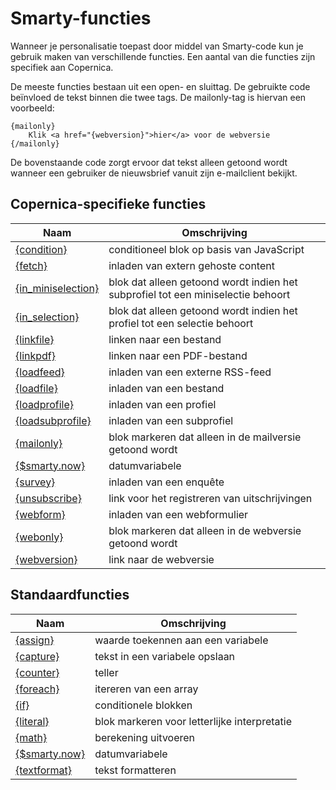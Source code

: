 # Smarty-functies

Wanneer je personalisatie toepast door middel van Smarty-code kun je gebruik maken van verschillende functies. 
Een aantal van die functies zijn specifiek aan Copernica. 

De meeste functies bestaan uit een open- en sluittag. De gebruikte code beïnvloed de tekst binnen die twee tags.
De mailonly-tag is hiervan een voorbeeld:

```
{mailonly}
    Klik <a href="{webversion}">hier</a> voor de webversie
{/mailonly}
```

De bovenstaande code zorgt ervoor dat tekst alleen getoond wordt wanneer een gebruiker de nieuwsbrief vanuit zijn e-mailclient bekijkt.

## Copernica-specifieke functies

| Naam                                                                  | Omschrijving                                                                 |
|-----------------------------------------------------------------------|------------------------------------------------------------------------------|
| [{condition}](./personalization-functions-condition)                  | conditioneel blok op basis van JavaScript                                    |
| [{fetch}](./personalization-functions-fetch)                          | inladen van extern gehoste content                                      |
| [{in_miniselection}](./personalization-functions-in_miniselection)    | blok dat alleen getoond wordt indien het subprofiel tot een miniselectie behoort |
| [{in_selection}](./personalization-functions-in_selection)            | blok dat alleen getoond wordt indien het profiel tot een selectie behoort        |
| [{linkfile}](./personalization-functions-linkfile)                    | linken naar een bestand                                                      |
| [{linkpdf}](./personalization-functions-linkpdf)                      | linken naar een PDF-bestand                                                  |
| [{loadfeed}](./personalization-functions-loadfeed)                    | inladen van een externe RSS-feed                                             |
| [{loadfile}](./personalization-functions-loadfile)                    | inladen van een bestand                                                      |
| [{loadprofile}](./personalization-functions-loadprofile)              | inladen van een profiel                                                      |
| [{loadsubprofile}](./personalization-functions-loadsubprofile)        | inladen van een subprofiel                                                   |
| [{mailonly}](./personalization-functions-mailonly)                    | blok markeren dat alleen in de mailversie getoond wordt                    |
| [{$smarty.now}](./smarty-date)                                        | datumvariabele                                                              |
| [{survey}](./personalization-functions-survey)                        | inladen van een enquête                                                      |
| [{unsubscribe}](./personalization-functions-unsubscribe)              | link voor het registreren van uitschrijvingen                                         |
| [{webform}](./personalization-functions-webform)                      | inladen van een webformulier                                                 |
| [{webonly}](./personalization-functions-webonly)                      | blok markeren dat alleen in de webversie getoond wordt                       |
| [{webversion}](./emailings-publisher-webversion)                      | link naar de webversie                                                       |

## Standaardfuncties

| Naam                                                                  | Omschrijving                                                                 |
|-----------------------------------------------------------------------|------------------------------------------------------------------------------|
| [{assign}](./personalization-functions-assign)                        | waarde toekennen aan een variabele                                           |
| [{capture}](./personalization-functions-capture)                      | tekst in een variabele opslaan                                               |
| [{counter}](./personalization-functions-counter)                      | teller                                                                       |
| [{foreach}](./personalization-functions-foreach)                      | itereren van een array                                                      |
| [{if}](./personalization-functions-if)                                | conditionele blokken                                                         |
| [{literal}](./personalization-functions-literal)                      | blok markeren voor letterlijke interpretatie                                 |
| [{math}](./personalization-functions-math)                            | berekening uitvoeren                                                         |
| [{$smarty.now}](./smarty-date)                                        | datumvariabele                                                              |
| [{textformat}](./personalization-functions-textformat)                | tekst formatteren                                                            |
